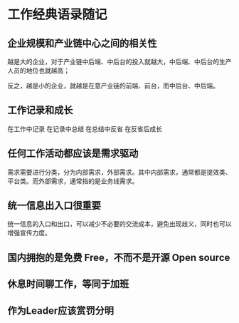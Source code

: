 # 工作经典语录随记


## 企业规模和产业链中心之间的相关性

越是大的企业，对于产业链中后端、中后台的投入就越大，中后端、中后台的生产人员的地位也就越高；

反之，越是小的企业，就越是在意产业链的前端、前台，而中后台、中后端。


## 工作记录和成长

在工作中记录
在记录中总结
在总结中反省
在反省后成长


## 任何工作活动都应该是需求驱动

需求需要进行分类，分为内部需求，外部需求。其中内部需求，通常都是提效类、平台类。而外部需求，通常指的是业务线需求。


## 统一信息出入口很重要

统一信息的入口和出口，可以减少不必要的交流成本，避免出现歧义，同时也可以增强宣传力度。


## 国内拥抱的是免费 Free，不而不是开源 Open source


## 休息时间聊工作，等同于加班


## 作为Leader应该赏罚分明